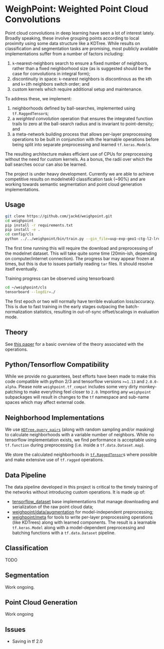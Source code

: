 # WeighPoint: Weighted Point Cloud Convolutions

Point cloud convolutions in deep learning have seen a lot of interest lately. Broadly speaking, these involve grouping points according to local proximity using some data structure like a KDTree. While results on classification and segmentation tasks are promising, most publicly available implementations suffer from a number of factors including:

1. `k`-nearest-neighbors search to ensure a fixed number of neighbors, rather than a fixed neighborhood size (as is suggested should be the case for convolutions in integral form);
2. discontinuity in space: `k`-nearest neighbors is discontinous as the `k`th and `k+1`th neighbors switch order; and
3. custom kernels which require additional setup and maintenance.

To address these, we implement:

1. neighborhoods defined by ball-searches, implemented using `tf.RaggedTensor`s;
2. a *weighted convolution* operation that ensures the integrated function trails to zero at the ball-search radius and is invariant to point-density; and
3. a meta-network building process that allows per-layer preprocessing operations to be built in conjunction with the learnable operations before being split into separate preprocessing and learned `tf.keras.Model`s.

The resulting architecture makes efficient use of CPUs for preprocessing without the need for custom kernels. As a bonus, the radii over which the ball searches occur can also be learned.

The project is under heavy development. Currently we are able to achieve competitive results on modelnet40 classification task (~90%) and are working towards semantic segmentation and point cloud generation implementations.

## Usage

```bash
git clone https://github.com/jackd/weighpoint.git
cd weighpoint
pip install -r requirements.txt
pip install -e .
cd config/cls
python ../../weighpoint/bin/train.py --gin_file=uup-exp-geo1-ctg-l2-lrd2b
```

The first time running this will require the download and preprocessing of the modelnet dataset. This will take quite some time (20min-ish, depending on computer/internet connection). The progress bar may appear frozen at times, but this is due to issues partially reading `tar` files. It should resolve itself eventually.

Training progress can be observed using tensorboard:

```bash
cd ~/weighpoint/cls
tensorboard --logdir=./
```

The first epoch or two will normally have terrible evaluation loss/accuracy. This is due to fast training in the early stages outpacing the batch-normalization statistics, resulting in out-of-sync offset/scalings in evaluation mode.

## Theory

See [this paper](https://drive.google.com/open?id=1VxAnRMcPhovMwqpY1Z9iYsOS8pjvdLFw) for a basic overview of the theory associated with the operations.

## Python/Tensorflow Compatibility

While we provide no guarantees, best efforts have been made to make this code compatible with python 2/3 and tensorflow versions `>=1.13` and `2.0.0-alpha`. Please note `weighpoint.tf_compat` includes some very dirty monkey-patching to make everything feel closer to `2.0`. Importing any `weighpoint` subpackages will result in changes to the `tf` namespace and sub-name spaces which may affect external code.

## Neighborhood Implementations

We use [`KDTree.query_pairs`](https://docs.scipy.org/doc/scipy/reference/generated/scipy.spatial.cKDTree.html) (along with random sampling and/or masking) to calculate neighborhoods with a variable number of neighbors. While no tensorflow implementation exists, we find performance is acceptable using `tf.function` during preprocessing (i.e. inside a `tf.data.Dataset.map`).

We store the calculated neighborhoods in [`tf.RaggedTensor`](https://www.tensorflow.org/versions/r2.0/api_docs/python/tf/RaggedTensor?hl=en)s where possible and make extensive use of `tf.ragged` operations.

## Data Pipeline

The data pipeline developed in this project is critical to the timely training of the networks without introducing custom operations. It is made up of:

* [tensorflow_dataset](github.com/jackd/tensorflow/datasets) base implementations that manage downloading and serialization of the raw point cloud data;
* [weighpoint/data/augmentation](./weighpoint/data/augment) for model-independent preprocessing;
* [weighpoint/meta](./weighpoint/meta) for tools to write per-layer preprocessing operations (like KDTrees) along with learned components. The result is a learnable `tf.keras.Model` along with a model-dependent preprocessing and batching functions with a `tf.data.Dataset` pipeline.

## Classification

TODO

## Segmentation

Work ongoing.

## Point Cloud Generation

Work ongoing

## Issues
* Saving in tf 2.0
